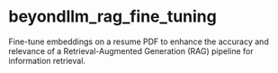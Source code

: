 # beyondllm_rag_fine_tuning
Fine-tune embeddings on a resume PDF to enhance the accuracy and relevance of a Retrieval-Augmented Generation (RAG) pipeline for information retrieval.
